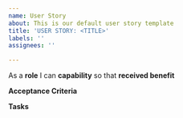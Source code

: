 ```yaml
---
name: User Story
about: This is our default user story template
title: 'USER STORY: <TITLE>'
labels: ''
assignees: ''

---
```

As a **role** I can **capability** so that **received benefit**


**Acceptance Criteria**



**Tasks**
